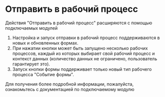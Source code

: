 # Отправить в рабочий процесс

Действия "Отправить в рабочий процесс" расширяются с помощью подключаемых модулей

1. Настройка и запуск отправки в рабочий процесс поддерживаются в новых и обновленных формах.
2. При нажатии кнопки может быть запущено несколько рабочих процессов, каждый из которых выбирает свой рабочий процесс и контекст данных (количество данных не ограничено, пользователь гарантирует это).
3. Запуск кнопки формы поддерживает только новый тип рабочего процесса "Событие формы".

Для получения более подробной информации, пожалуйста, ознакомьтесь с документацией по подключаемому модулю

